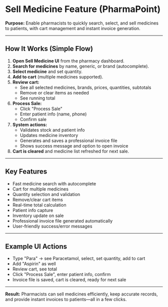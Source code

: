 
# Sell Medicine Feature (PharmaPoint)

**Purpose:**
Enable pharmacists to quickly search, select, and sell medicines to patients, with cart management and instant invoice generation.

---

## How It Works (Simple Flow)

1. **Open Sell Medicine UI** from the pharmacy dashboard.
2. **Search for medicines** by name, generic, or brand (autocomplete).
3. **Select medicine** and set quantity.
4. **Add to cart** (multiple medicines supported).
5. **Review cart:**
   - See all selected medicines, brands, prices, quantities, subtotals
   - Remove or clear items as needed
   - See running total
6. **Process Sale:**
   - Click "Process Sale"
   - Enter patient info (name, phone)
   - Confirm sale
7. **System actions:**
   - Validates stock and patient info
   - Updates medicine inventory
   - Generates and saves a professional invoice file
   - Shows success message and option to open invoice
8. **Cart is cleared** and medicine list refreshed for next sale.

---

## Key Features

- Fast medicine search with autocomplete
- Cart for multiple medicines
- Quantity selection and validation
- Remove/clear cart items
- Real-time total calculation
- Patient info capture
- Inventory update on sale
- Professional invoice file generated automatically
- User-friendly success/error messages

---

## Example UI Actions

- Type "Para" → see Paracetamol, select, set quantity, add to cart
- Add "Aspirin" as well
- Review cart, see total
- Click "Process Sale", enter patient info, confirm
- Invoice file is saved, cart is cleared, ready for next sale

---

**Result:**
Pharmacists can sell medicines efficiently, keep accurate records, and provide instant invoices to patients—all in a few clicks.
